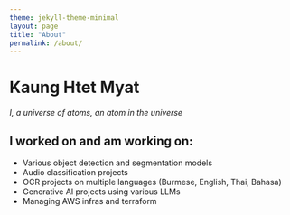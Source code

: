 ```yaml
---
theme: jekyll-theme-minimal
layout: page
title: "About"
permalink: /about/
---
```

# Kaung Htet Myat
*I, a universe of atoms, an atom in the universe*

## I worked on and am working on:
- Various object detection and segmentation models
- Audio classification projects
- OCR projects on multiple languages (Burmese, English, Thai, Bahasa)
- Generative AI projects using various LLMs
- Managing AWS infras and terraform

